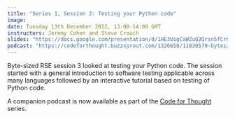 ```yaml
---
title: "Series 1, Session 3: Testing your Python code"
image:
date: Tuesday 13th December 2022, 13:00-14:00 GMT
instructors: Jeremy Cohen and Steve Crouch
slides: "https://docs.google.com/presentation/d/1HE3UigCaWZuQ2Qrsn5fCrGom8_iBfAg02D0eoORLUsk"
podcast: "https://codeforthought.buzzsprout.com/1326658/11830579-bytesized-testing-your-python-code"
---
```


Byte-sized RSE session 3 looked at testing your Python code. The session started 
with a general introduction to software testing applicable across many languages 
followed by an interactive tutorial based on testing of Python code.

A companion podcast is now available as part of the 
[Code for Thought](https://codeforthought.buzzsprout.com/) series.
